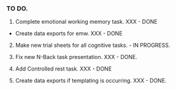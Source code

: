 ### TO DO.

1. Complete emotional working memory task. XXX - DONE
 - Create data exports for emw. XXX - DONE

2. Make new trial sheets for all cognitive tasks. - IN PROGRESS.

3. Fix new N-Back task presentation. XXX - DONE.

4. Add Controlled rest task. XXX - DONE

5. Create data exports if templating is occurring. XXX - DONE.
